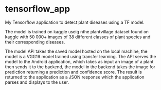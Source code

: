 # tensorflow_app
My Tensorflow application to detect plant diseases using a TF model.

The model is trained on kaggle useig nthe plantvillage dataset found on kaggle with 
50 000+ images of 38 different classes of plant species and their corresponding diseases.

The model API takes the saved model hosted on the local machine, the model is a VGG16 model
trained using transfer learning. 
The API serves the model to the Android application, which takes as input an image of a plant 
then sends it to the backend, the model in the backend takes the image for prediction returning 
a prediction and confidence score. The result is returned to the application as a JSON response
which the application parses and displays to the user.
